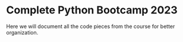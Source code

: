 # Complete Python Bootcamp 2023
Here we will document all the code pieces from the course for better organization. 
